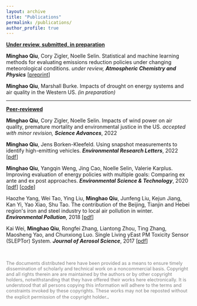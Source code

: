 ```yaml
---
layout: archive
title: "Publications"
permalink: /publications/
author_profile: true
---
```


<!--{% if author.googlescholar %}
  You can also find my articles on <u><a href="{{author.googlescholar}}">my Google Scholar profile</a>.</u>
{% endif %}

{% include base_path %}

{% for post in site.publications reversed %}
  {% include archive-single.html %}
{% endfor %}
-->

<!--- \* denotes equally contributing authors -->


**<ins>Under review, submitted, in preparation</ins>**

**Minghao Qiu**, Cory Zigler, Noelle Selin. Statistical and machine learning methods for evaluating emissions reduction policies under changing meteorological conditions. *under review, **Atmospheric Chemistry and Physics*** \[[preprint](https://www.essoar.org/doi/abs/10.1002/essoar.10510839.2)\]

**Minghao Qiu**, Marshall Burke. Impacts of drought on energy systems and air quality in the Western US. *(in preparation)*  
     
** **

**<ins>Peer-reviewed</ins>**

**Minghao Qiu**, Cory Zigler, Noelle Selin. Impacts of wind power on air quality, premature mortality and environmental justice in the US. *accepted with minor revision, **Science Advances***, 2022  

**Minghao Qiu**, Jens Borken-Kleefeld. Using snapshot measurements to identify high-emitting vehicles. ***Environmental Research Letters***, 2022 \[[pdf](https://iopscience.iop.org/article/10.1088/1748-9326/ac5c9e/data)\]

**Minghao Qiu**, Yangqin Weng, Jing Cao, Noelle Selin, Valerie Karplus. Improving evaluation of energy policies with multiple goals: Comparing ex ante and ex post approaches. ***Environmental Science & Technology***, 2020 \[[pdf](https://pubs.acs.org/doi/abs/10.1021/acs.est.0c01381)\] \[[code](https://github.com/mhqiu/Qiu_etal_EST_2020)\]

Haozhe Yang, Wei Tao, Ying Liu, **Minghao Qiu**, Junfeng Liu, Kejun Jiang, Kan Yi, Yao Xiao, Shu Tao. The contribution of the Beijing, Tianjin and Hebei region's iron and steel industry to local air pollution in winter. ***Environmental Pollution***, 2018 \[[pdf](https://www.sciencedirect.com/science/article/pii/S0269749118329038)\]

Kai Wei, **Minghao Qiu**, Rongfei Zhang, Liantong Zhou, Ting Zhang, Maosheng Yao, and Chunxiong Luo. Single Living yEast PM Toxicity Sensor (SLEPTor) System. ***Journal of Aerosol Science***, 2017 \[[pdf](https://www.sciencedirect.com/science/article/pii/S0021850216303366)\]

<br/>

<span style="color:grey; font-size:0.9em">The documents distributed here have been provided as a means to ensure timely dissemination of scholarly and technical work on a noncommercial basis. Copyright and all rights therein are are maintained by the authors or by other copyright holders, notwithstanding that they have offered their works here electronically. It is understood that all persons copying this information will adhere to the terms and constraints invoked by these copyrights. These works may not be reposted without the explicit permission of the copyright holder.</span>.
